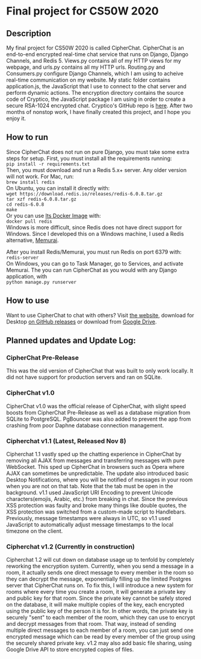 # Final project for CS50W 2020
## Description
My final project for CS50W 2020 is called CipherChat. CipherChat is an end-to-end encrypted real-time chat service that runs on Django, Django Channels, and Redis 5. Views.py contains all of my HTTP views for my webpage, and urls.py contains all my HTTP urls. Routing.py and Consumers.py configure Django Channels, which I am using to acheive real-time communication on my website. My static folder contains application.js, the JavaScript that I use to connect to the chat server and perform dynamic actions. The encryption directory contains the source code of Cryptico, the JavaScript package I am using in order to create a secure RSA-1024 encrypted chat. Cryptico's GitHub repo is [here](https://github.com/wwwtyro/cryptico). After two months of nonstop work, I have finally created this project, and I hope you enjoy it.

## How to run
Since CipherChat does not run on pure Django, you must take some extra steps for setup. First, you must install all the requirements running:  
`pip install -r requirements.txt`  
Then, you must download and run a Redis 5.x+ server. Any older version will not work. For Mac, run:  
`brew install redis`  
On Ubuntu, you can install it directly with:   
`wget https://download.redis.io/releases/redis-6.0.8.tar.gz`  
`tar xzf redis-6.0.8.tar.gz`  
`cd redis-6.0.8`  
`make`  
Or you can use [Its Docker Image](https://hub.docker.com/_/redis) with:  
`docker pull redis`  
Windows is more difficult, since Redis does not have direct support for Windows. Since I developed this on a Windows machine, I used a Redis alternative, [Memurai](https://www.memurai.com).

After you install Redis/Memurai, you must run Redis on port 6379 with:  
`redis-server`  
On Windows, you can go to Task Manager, go to Services, and activate Memurai.
The you can run CipherChat as you would with any Django application, with  
`python manage.py runserver`  
## How to use
Want to use CipherChat to chat with others? Visit [the website](http://rsa-cipherchat.herokuapp.com), download for Desktop [on GitHub releases](https://github.com/thomcatmeow/cipherchat/releases) or download from [Google Drive](https://drive.google.com/drive/folders/1mOhxkpwFtzxTf4frSUmRVFBKl_ojqasw).  
## Planned updates and Update Log:
### CipherChat Pre-Release
This was the old version of CipherChat that was built to only work locally. It did not have support for production servers and ran on SQLite.
### CipherChat v1.0
CipherChat v1.0 was the official release of CipherChat, with slight speed boosts from CipherChat Pre-Release as well as a database migration from SQLite to PostgreSQL. PgBouncer was also added to prevent the app from crashing from poor Daphne database connection management.
### Cipherchat v1.1 (Latest, Released Nov 8)
Cipherchat 1.1 vastly sped up the chatting experience in CipherChat by removing all AJAX from messages and transferring messages with pure WebSocket. This sped up CipherChat in browsers such as Opera where AJAX can sometimes be unpredictable. The update also introduced basic Desktop Notifications, where you will be notified of messages in your room when you are not on that tab. Note that the tab must be open in the background. v1.1 used JavaScript URI Encoding to prevent Unicode characters(emojis, Arabic, etc.) from breaking in chat. Since the previous XSS protection was faulty and broke many things like double quotes, the XSS protection was switched from a custom-made script to Handlebars. Previously, message timestamps were always in UTC, so v1.1 used JavaScript to automatically adjust message timestamps to the local timezone on the client.
### Cipherchat v1.2 (Currently in construction)
Cipherchat 1.2 will cut down on database usage up to tenfold by completely reworking the encryption system. Currently, when you send a message in a room, it actually sends one direct message to every member in the room so they can decrypt the message, exponentially filling up the limited Postgres server that CipherChat runs on. To fix this, I will introduce a new system for rooms where every time you create a room, it will generate a private key and public key for that room. Since the private key cannot be safely stored on the database, it will make multiple copies of the key, each encrypted using the public key of the person it is for. In other words, the private key is securely "sent" to each member of the room, which they can use to encrypt and decrypt messages from that room. That way, instead of sending multiple direct messages to each member of a room, you can just send one encrypted message which can be read by every member of the group using the securely shared private key. v1.2 may also add basic file sharing, using Google Drive API to store encrypted copies of files.

